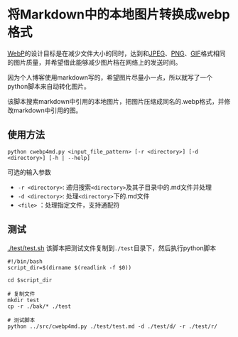 # 将Markdown中的本地图片转换成webp格式

[WebP](https://developers.google.com/speed/webp)的设计目标是在减少文件大小的同时，达到和[JPEG](https://zh.wikipedia.org/wiki/JPEG)、[PNG](https://zh.wikipedia.org/wiki/PNG)、[GIF](https://zh.wikipedia.org/wiki/GIF)格式相同的图片质量，并希望借此能够减少图片档在网络上的发送时间。

因为个人博客使用markdown写的，希望图片尽量小一点，所以就写了一个python脚本来自动转化图片。

该脚本搜索markdown中引用的本地图片，把图片压缩成同名的.webp格式，并修改markdown中引用的图。

## 使用方法

```shell
python cwebp4md.py <input_file_pattern> [-r <directory>] [-d <directory>] [-h | --help]
```

可选的输入参数
- `-r <directory>`: 递归搜索`<directory>`及其子目录中的.md文件并处理
- `-d <directory>`: 处理`<directory>`下的.md文件
- `<file>` ：处理指定文件，支持通配符

## 测试

[./test/test.sh](./test/test.sh)
该脚本把测试文件复制到`./test`目录下，然后执行python脚本

```shell
#!/bin/bash
script_dir=$(dirname $(readlink -f $0))

cd $script_dir

# 复制文件
mkdir test
cp -r ./bak/* ./test

# 测试脚本
python ../src/cwebp4md.py ./test/test.md -d ./test/d/ -r ./test/r/

```
